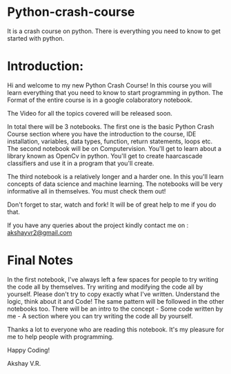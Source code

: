 # Python-crash-course
It is a crash course on python. There is everything you need to know to get started with python.

# Introduction:

Hi and welcome to my new Python Crash Course! In this course you will learn everything that you need to know to start programming in python. The Format of the entire course is in a google colaboratory notebook. 

The Video for all the topics covered will be released soon. 

In total there will be 3 notebooks. The first one is the basic Python Crash Course section where you have the introduction to the course, IDE installation, variables, data types, function, return statements, loops etc.
The second notebook will be on Computervision. You'll get to learn about a library known as OpenCv in python. You'll get to create haarcascade classifiers and use it in a program that you'll create.

The third notebook is a relatively longer and  a harder one. In this you'll learn concepts of data science and machine learning. 
The notebooks will be very informative all in themselves. You must check them out!

Don't forget to star, watch and fork! It will be of great help to me if you do that.

If you have any queries about the project kindly contact me on : akshayvr2@gmail.com


# Final Notes

In the first notebook, I've always left a few spaces for people to try  writing the code all by themselves. Try writing and modifying the code all by yourself. Please don't try to copy exactly what I've written. Understand the logic, think about it and Code!
The same pattern will be followed in the other notebooks too. There will be an intro to the concept - Some code written by me - A section where you can try writing the code all by yourself.


Thanks a lot to everyone who are reading this notebook. It's my pleasure for me to help people with programming. 


Happy Coding!


Akshay V.R.
